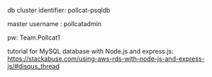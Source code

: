 db cluster identifier: pollcat-psqldb

master username : pollcatadmin

pw: Team.Pollcat1

tutorial for MySQL database with Node.js and express.js:
https://stackabuse.com/using-aws-rds-with-node-js-and-express-js/#disqus_thread
